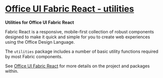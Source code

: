 # [Office UI Fabric React - utilities](https://dev.microsoft.com/fabric)

**Utilities for Office UI Fabric React**

Fabric React is a responsive, mobile-first collection of robust components designed to make it quick and simple for you to create web experiences using the Office Design Language.

The `utilities` package includes a number of basic utility functions required by most Fabric components.

See [Office UI Fabric React](https://github.com/OfficeDev/office-ui-fabric-react) for more details on the project and packages within.
